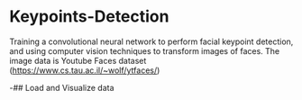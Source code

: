 # Keypoints-Detection
Training a convolutional neural network to perform facial keypoint detection, and using computer vision techniques to transform images of faces. 
The image data is Youtube Faces dataset (https://www.cs.tau.ac.il/~wolf/ytfaces/)

-## Load and Visualize data
